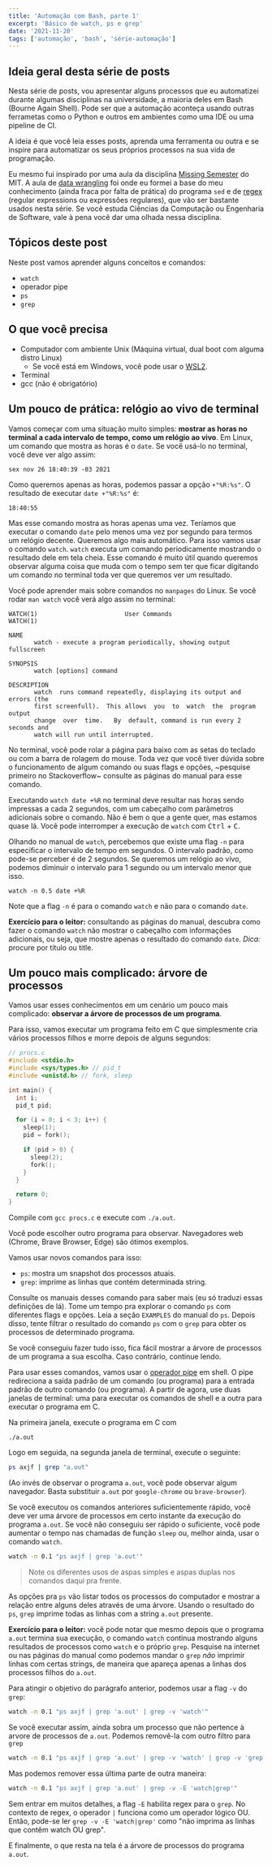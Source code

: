 ```yaml
---
title: 'Automação com Bash, parte 1'
excerpt: 'Básico de watch, ps e grep'
date: '2021-11-20'
tags: ['automação', 'bash', 'série-automação']
---
```


<!-- ## O que é automatizar um processo?

- É a primeira coisa que um programador pensa depois de fazer a mesma coisa
  mais de uma vez.

Ninguém quer ficar repetindo os mesmos comandos terminal ou na IDE.

## O que é automação?

- É o resultado do trabalho de alguém preguiçoso.

- É diminuir a presença de uma pessoa em determinado processo.

## Benefícios

- O mais óbvio é a economia de tempo porque você não precisa executar uma série
  de passos manualmente.

- Reduz a carga mental do programador. Ele precisa se preocupar com menos coisas,
  fazer menos coisas por que parte delas já estão sendo feitas por um script.

- ...

- _Bônus_: em alguns casos, dá uma noção melhor de como montar um pipeline de
  Entrega Contínua, o famoso CI, conceito fundamental na área de DevOps. -->

## Ideia geral desta série de posts

Nesta série de posts, vou apresentar alguns processos que eu automatizei durante
algumas disciplinas na universidade, a maioria deles em Bash (Bourne Again Shell).
Pode ser que a automação aconteça usando outras ferrametas como o Python
e outros em ambientes como uma IDE ou uma pipeline de CI.

A ideia é que você leia esses posts, aprenda uma ferramenta ou outra e se inspire
para automatizar os seus próprios processos na sua vida de programação.

Eu mesmo fui inspirado por uma aula da disciplina
[Missing Semester](https://missing.csail.mit.edu/) do MIT.
A aula de [data wrangling](https://missing.csail.mit.edu/2020/data-wrangling/)
foi onde eu formei a base do meu conhecimento (ainda fraca por falta de prática)
do programa `sed` e de [regex](https://en.wikipedia.org/wiki/Regular_expression)
(regular expressions ou expressões regulares),
que vão ser bastante usados nesta série. Se você estuda Ciências da Computação ou
Engenharia de Software, vale à pena você dar uma olhada nessa disciplina.

## Tópicos deste post

Neste post vamos aprender alguns conceitos e comandos:

- `watch`
- operador pipe
- `ps`
- `grep`

## O que você precisa
- Computador com ambiente Unix (Máquina virtual, dual boot com alguma distro Linux)
  - Se você está em Windows, você pode usar o [WSL2](https://docs.microsoft.com/en-us/windows/wsl/install).
- Terminal
- gcc (não é obrigatório)

## Um pouco de prática: relógio ao vivo de terminal

Vamos começar com uma situação muito simples: **mostrar as horas no terminal a cada
intervalo de tempo, como um relógio ao vivo**. Em Linux, um comando que mostra as
horas é o `date`. Se você usá-lo no terminal, você deve ver algo assim:

    sex nov 26 18:40:39 -03 2021

Como queremos apenas as horas, podemos passar a opção `+"%R:%s"`. O resultado de
executar `date +"%R:%s"` é:

    18:40:55

Mas esse comando mostra as horas apenas uma vez. Teríamos que executar o comando
`date` pelo menos uma vez por segundo para termos um relógio decente. Queremos algo
mais automático. Para isso vamos usar o comando `watch`. `watch` executa um comando
periodicamente mostrando o resultado dele em tela cheia. Esse comando é muito
útil quando queremos observar alguma coisa que muda com o tempo sem ter que ficar
digitando um comando no terminal toda ver que queremos ver um resultado.

Você pode aprender mais sobre comandos no `manpages` do Linux. Se você rodar
`man watch` você verá algo assim no terminal:

```
WATCH(1)                        User Commands                       WATCH(1)

NAME
       watch - execute a program periodically, showing output fullscreen

SYNOPSIS
       watch [options] command

DESCRIPTION
       watch  runs command repeatedly, displaying its output and errors (the
       first screenfull).  This allows  you  to  watch  the  program  output
       change  over  time.   By  default, command is run every 2 seconds and
       watch will run until interrupted.
```

No terminal, você pode rolar a página para baixo com as setas do teclado ou com
a barra de rolagem do mouse. Toda vez que você tiver dúvida sobre o funcionamento
de algum comando ou suas flags e opções, ~pesquise primeiro no Stackoverflow~
consulte as páginas do manual para esse comando.

Executando `watch date +%R` no terminal deve resultar nas horas sendo impressas
a cada 2 segundos, com um cabeçalho com parâmetros adicionais sobre o comando. Não
é bem o que a gente quer, mas estamos quase lá. Você pode interromper a execução
de `watch` com <kbd>Ctrl</kbd> + <kbd>C</kbd>.

Olhando no manual de `watch`,
percebemos que existe uma flag `-n` para especificar o intervalo de tempo em
segundos. O intervalo padrão, como pode-se perceber é de 2 segundos. Se queremos
um relógio ao vivo, podemos diminuir o intervalo para 1 segundo ou um intervalo
menor que isso.

    watch -n 0.5 date +%R

Note que a flag `-n` é para o comando `watch` e não para o comando `date`.

**Exercício para o leitor:** consultando as páginas do manual, descubra como fazer
o comando `watch` não mostrar o cabeçalho com informações adicionais, ou seja,
que mostre apenas o resultado do comando `date`. _Dica:_ procure por título ou
title.

## Um pouco mais complicado: árvore de processos

Vamos usar esses conhecimentos em um cenário um pouco mais complicado:
**observar a árvore de processos de um programa**.

Para isso, vamos executar um programa feito em C que simplesmente cria vários
processos filhos e morre depois de alguns segundos:

```c
// procs.c
#include <stdio.h>
#include <sys/types.h> // pid_t
#include <unistd.h> // fork, sleep

int main() {
  int i;
  pid_t pid;

  for (i = 0; i < 3; i++) {
    sleep(1);
    pid = fork();

    if (pid > 0) {
      sleep(2);
      fork();
    }
  }

  return 0;
}
```

Compile com `gcc procs.c` e execute com `./a.out`.

Você pode escolher outro programa para observar. Navegadores web (Chrome, Brave
Browser, Edge) são ótimos exemplos.

Vamos usar novos comandos para isso:

- `ps`: mostra um snapshot dos processos atuais.
- `grep`: imprime as linhas que contém determinada string.

Consulte os manuais desses comando para saber mais (eu só traduzi essas definições
de lá). Tome um tempo pra explorar o comando `ps` com diferentes flags e opções.
Leia a seção `EXAMPLES` do manual do `ps`. Depois disso, tente filtrar o resultado
do comando `ps` com o `grep` para obter os processos de determinado programa.

Se você conseguiu fazer tudo isso, fica fácil mostrar a árvore de processos de um
programa a sua escolha. Caso contrário, continue lendo.

Para usar esses comandos, vamos usar o
[operador pipe](<https://en.wikipedia.org/wiki/Pipeline_(Unix)>) em shell. O pipe
redireciona a saída padrão de um comando (ou programa) para a entrada padrão de
outro comando (ou programa). A partir de agora, use duas janelas de terminal: uma
para executar os comandos de shell e a outra para executar o programa em C.

Na primeira janela, execute o programa em C com

    ./a.out

Logo em seguida, na segunda janela de terminal, execute o seguinte:

```sh
ps axjf | grep "a.out"
```

(Ao invés de observar o programa `a.out`, você pode observar algum navegador.
Basta substituir `a.out` por `google-chrome` ou `brave-browser`).

Se você executou os comandos anteriores suficientemente rápido, você deve ver
uma árvore de processos em certo instante da execução do programa `a.out`. Se
você não conseguiu ser rápido o suficiente, você pode aumentar o tempo nas
chamadas de função `sleep` ou, melhor ainda, usar o comando `watch`.

```sh
watch -n 0.1 "ps axjf | grep 'a.out'"
```

> Note os diferentes usos de aspas simples e aspas duplas nos comandos daqui
> pra frente.

As opções pra `ps` vão listar todos os processos do computador e mostrar a relação
entre alguns deles através de uma árvore. Usando o resultado do `ps`, `grep`
imprime todas as linhas com a string `a.out` presente.

**Exercício para o leitor:** você pode notar que mesmo depois que o programa
`a.out` termina sua execução, o
comando `watch` continua mostrando alguns resultados de processos como `watch` e
o próprio `grep`. Pesquise na internet ou nas páginas do manual como podemos
mandar o `grep` _não_ imprimir linhas com certas strings, de maneira que apareça
apenas a linhas dos processos filhos do `a.out`.

Para atingir o objetivo do parágrafo anterior, podemos usar a flag `-v` do `grep`:

```sh
watch -n 0.1 "ps axjf | grep 'a.out' | grep -v 'watch'"
```

Se você executar assim, ainda sobra um processo que não pertence à arvore de
processos de `a.out`. Podemos removê-la com outro filtro para `grep`

```sh
watch -n 0.1 "ps axjf | grep 'a.out' | grep -v 'watch' | grep -v 'grep'"
```

Mas podemos remover essa última parte de outra maneira:

```sh
watch -n 0.1 "ps axjf | grep 'a.out' | grep -v -E 'watch|grep'"
```

Sem entrar em muitos detalhes, a flag `-E` habilita regex para o `grep`. No
contexto de regex, o operador `|` funciona como um operador lógico OU. Então,
pode-se ler `grep -v -E 'watch|grep'` como "não imprima as linhas que contêm
watch OU grep".

E finalmente, o que resta na tela é a árvore de processos do programa `a.out`.
